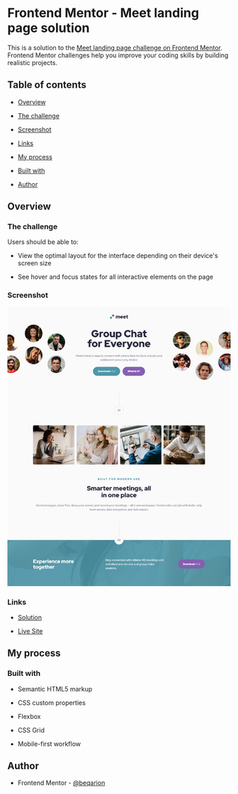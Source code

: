 # Frontend Mentor - Meet landing page solution

This is a solution to the [Meet landing page challenge on Frontend Mentor](https://www.frontendmentor.io/challenges/meet-landing-page-rbTDS6OUR). Frontend Mentor challenges help you improve your coding skills by building realistic projects.

## Table of contents

- [Overview](#overview)

- [The challenge](#the-challenge)

- [Screenshot](#screenshot)

- [Links](#links)

- [My process](#my-process)

- [Built with](#built-with)

- [Author](#author)

## Overview

### The challenge

Users should be able to:

- View the optimal layout for the interface depending on their device's screen size

- See hover and focus states for all interactive elements on the page

### Screenshot

![](./screenshot.png)

### Links

- [Solution](https://github.com/beqarion/meet-landing-page)

- [Live Site](https://beqarion.github.io/meet-landing-page/)

## My process

### Built with

- Semantic HTML5 markup

- CSS custom properties

- Flexbox

- CSS Grid

- Mobile-first workflow

## Author

- Frontend Mentor - [@beqarion](https://www.frontendmentor.io/profile/beqarion)
